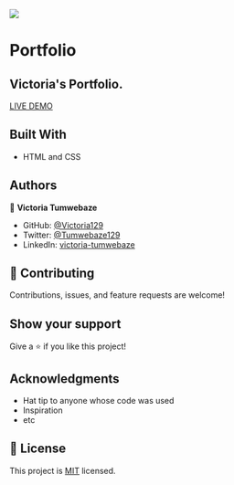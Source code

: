 ![](https://img.shields.io/badge/Microverse-blueviolet)

# Portfolio

## Victoria's Portfolio.
[LIVE DEMO](https://victoria129.github.io/)


## Built With

- HTML and CSS


## Authors

👤 **Victoria Tumwebaze**

- GitHub: [@Victoria129](https://github.com/Victoria129)
- Twitter: [@Tumwebaze129](https://twitter.com/Tumwebaze129)
- LinkedIn: [victoria-tumwebaze](https://www.linkedin.com/in/victoria-tumwebaze-01701424a)


## 🤝 Contributing

Contributions, issues, and feature requests are welcome!


## Show your support

Give a ⭐️ if you like this project!

## Acknowledgments

- Hat tip to anyone whose code was used
- Inspiration
- etc

## 📝 License

This project is [MIT](https://github.com/Victoria129/Portfolio/blob/main/LICENSE) licensed.

